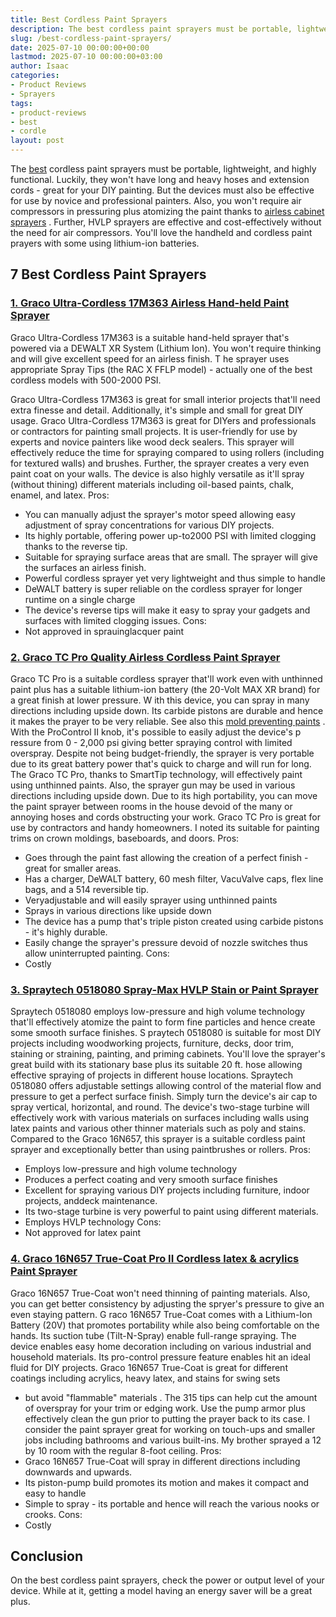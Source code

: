 ```yaml
---
title: Best Cordless Paint Sprayers
description: The best cordless paint sprayers must be portable, lightweight, and highly functional. Luckily, they won't have long and heavy hoses and extension cords -...
slug: /best-cordless-paint-sprayers/
date: 2025-07-10 00:00:00+00:00
lastmod: 2025-07-10 00:00:00+03:00
author: Isaac
categories:
- Product Reviews
- Sprayers
tags:
- product-reviews
- best
- cordle
layout: post
---
```

The [best](https://pestpolicy.com/best-cordless-cultivators-for-a-small-garden/) cordless paint sprayers must be portable, lightweight, and highly functional. Luckily, they won't have long and heavy hoses and extension cords - great for your DIY painting.
But the devices must also be effective for use by novice and professional painters. Also, you won't require air compressors in pressuring plus atomizing the paint thanks to
[airless cabinet sprayers](https://pestpolicy.com/best-airless-paint-sprayer-for-cabinets/)
.
Further,
HVLP sprayers
are effective and cost-effectively without the need for
air compressors. You'll love the handheld and cordless paint prayers with some using lithium-ion batteries.
## 7 Best Cordless Paint Sprayers
### [1. Graco Ultra-Cordless 17M363 Airless Hand-held Paint Sprayer](https://www.amazon.com/dp/B071CW2SV2/?tag=p-policy-20)
Graco Ultra-Cordless 17M363 is a suitable hand-held sprayer that's powered via a
DEWALT XR System (Lithium Ion). You won't require thinking and will give excellent speed for an airless finish.
T
he sprayer uses appropriate
Spray Tips (the RAC X FFLP model) - actually one of the best cordless models with 500-2000 PSI.

Graco Ultra-Cordless 17M363 is great for small interior projects that'll need extra finesse and detail. Additionally, it's simple and small for great DIY usage.
Graco Ultra-Cordless 17M363 is great for DIYers and professionals or contractors for painting small projects. It is user-friendly for use by experts and novice painters like wood deck sealers.
This sprayer will effectively reduce the time for spraying compared to using
rollers (including for textured walls)
and brushes. Further, the sprayer creates a very even paint coat on your walls.
The device is also highly versatile as it'll spray (without thining) different materials including oil-based paints, chalk, enamel, and latex.
Pros:
- You can manually adjust the sprayer's motor speed allowing easy adjustment of spray concentrations for various DIY projects.
- Its highly portable, offering power up-to2000 PSI with limited clogging thanks to the reverse tip.
- Suitable for spraying surface areas that are small. The sprayer will give the surfaces an airless finish.
- Powerful cordless sprayer yet very lightweight and thus simple to handle
- DeWALT battery is super reliable on the cordless sprayer for longer runtime on a single charge
- The device's reverse tips will make it easy to spray your gadgets and surfaces with limited clogging issues.
Cons:
- Not approved in sprauinglacquer paint

### [2. Graco TC Pro Quality Airless Cordless Paint Sprayer](https://www.amazon.com/dp/B074SKGF5B/?tag=p-policy-20)
Graco TC Pro is a suitable cordless sprayer that'll work even with
unthinned paint plus has a suitable lithium-ion battery (the 20-Volt MAX XR brand) for a great finish at lower pressure.
W
ith this device, you can spray in many directions including
upside down. Its
carbide pistons are durable and hence it makes the prayer to be very reliable.
See also this
[mold preventing paints](https://pestpolicy.com/best-exterior-paint-to-prevent-mold/)
.
With the
ProControl II knob, it's possible to easily adjust the device's p
ressure from 0 - 2,000 psi giving better spraying control with limited overspray.
Despite not being budget-friendly, the sprayer is very portable due to its great battery power that's quick to charge and will run for long.
The Graco TC Pro, thanks to SmartTip technology, will effectively paint using unthinned paints. Also, the sprayer gun may be used in various directions including upside down.
Due to its high portability, you can move the paint sprayer between rooms in the house devoid of the many or annoying hoses and cords obstructing your work.
Graco TC Pro is great for use by contractors and handy homeowners. I noted its suitable for painting trims on crown moldings, baseboards, and doors.
Pros:
- Goes through the paint fast allowing the creation of a perfect finish - great for smaller areas.
- Has a charger, DeWALT battery, 60 mesh filter, VacuValve caps, flex line bags, and a 514 reversible tip.
- Veryadjustable and will easily sprayer using unthinned paints
- Sprays in various directions like upside down
- The device has a pump that's triple piston created using carbide pistons - it's highly durable.
- Easily change the sprayer's pressure devoid of nozzle switches thus allow uninterrupted painting.
Cons:
- Costly

### [3. Spraytech 0518080 Spray-Max HVLP Stain or Paint Sprayer](https://www.amazon.com/dp/B003PGQI48/?tag=p-policy-20)
Spraytech 0518080 employs low-pressure and high volume technology that'll effectively atomize the paint to form fine particles and hence create some smooth surface finishes.
S
praytech 0518080 is suitable for most DIY projects including
woodworking projects, furniture, decks, door trim, staining or straining, painting, and priming cabinets.
You'll love the sprayer's great build with its
stationary base plus its
suitable 20 ft. hose allowing effective spraying of projects in different house locations.
Spraytech 0518080 offers adjustable settings allowing control of the
material flow and pressure to get a perfect surface finish. Simply
turn the device's air cap to spray
vertical,
horizontal, and round.
The device's
two-stage turbine will effectively work with various materials on surfaces including walls using latex paints and various other thinner materials such as poly and stains.
Compared to the Graco 16N657, this sprayer is a suitable cordless paint sprayer and exceptionally better than using paintbrushes or rollers.
Pros:
- Employs low-pressure and high volume technology
- Produces a perfect coating and very smooth surface finishes
- Excellent for spraying various DIY projects including furniture, indoor projects, anddeck maintenance.
- Its two-stage turbine is very powerful to paint using different materials.
- Employs HVLP technology
Cons:
- Not approved for latex paint
### [4. Graco 16N657 True-Coat Pro II Cordless latex & acrylics Paint Sprayer](https://www.amazon.com/dp/B00B5WA4YE/?tag=p-policy-20)
Graco 16N657 True-Coat won't need thinning of painting materials. Also, you can get better
consistency by adjusting the spryer's pressure to give an even staying pattern.
G
raco 16N657 True-Coat comes with a
Lithium-Ion Battery (20V) that promotes
portability while also being comfortable on the hands. Its
suction tube (Tilt-N-Spray) enable
full-range spraying.
The device enables easy home decoration including on various industrial and household materials. Its pro-control pressure feature enables hit an ideal fluid for DIY projects.
Graco 16N657 True-Coat is great for different coatings including
acrylics, heavy latex, and
stains for swing sets
- but avoid
"flammable" materials
.
The 315 tips can help cut the amount of overspray for your trim or edging work. Use the pump armor plus effectively clean the gun prior to putting the prayer back to its case.
I consider the paint sprayer great for working on touch-ups and smaller jobs including bathrooms and various built-ins. My brother sprayed a 12 by 10 room with the regular 8-foot ceiling.
Pros:
- Graco 16N657 True-Coat will spray in different directions including downwards and upwards.
- Its piston-pump build promotes its motion and makes it compact and easy to handle
- Simple to spray - its portable and hence will reach the various nooks or crooks.
Cons:
- Costly
## Conclusion
On the best cordless paint sprayers, check the power or output level of your device. While at it, getting a model having an
energy saver will be a great plus.
